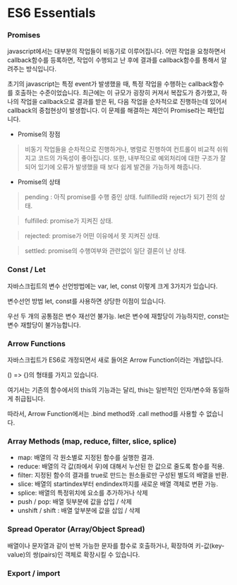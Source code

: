 # ES6 Essentials

### Promises
javascript에서는 대부분의 작업들이 비동기로 이루어집니다.
어떤 작업을 요청하면서 callback함수를 등록하면, 작업이 수행되고 난 후에
결과를 callback함수를 통해서 알려주는 방식입니다.

초기의 javascript는 특정 event가 발생했을 때, 특정 작업을 수행하는 callback함수를 호출하는 수준이었습니다.
최근에는 이 규모가 굉장히 커져서 복잡도가 증가했고,
하나의 작업을 callback으로 결과를 받은 뒤, 다음 작업을 순차적으로 진행하는데 있어서 callback의 중첩현상이 발생합니다.
이 문제를 해결하는 제안이 Promise라는 패턴입니다.

+ Promise의 장점
>비동기 작업들을 순차적으로 진행하거나, 병렬로 진행하여 컨트롤이 비교적 쉬워지고 코드의 가독성이 좋아집니다.
>또한, 내부적으로 예외처리에 대한 구조가 잘 되어 있기에 오류가 발생했을 때 보다 쉽게 발견을 가능하게 해줍니다.

+ Promise의 상태
> pending : 아직 promise를 수행 중인 상태. fullfilled와 reject가 되기 전의 상태.

> fulfilled: promise가 지켜진 상태.

> rejected: promise가 어떤 이유에서 못 지켜진 상태.

> settled: promise의 수행여부와 관련없이 일단 결론이 난 상태.

### Const / Let
자바스크립트의 변수 선언방법에는 var, let, const 이렇게 크게 3가지가 있습니다. 

변수선언 방법 let, const를 사용하면 상당한 이점이 있습니다.

우선 두 개의 공통점은 변수 재선언 불가능.
let은 변수에 재할당이 가능하지만,
const는 변수 재할당이 불가능합니다.

### Arrow Functions

자바스크립트가 ES6로 개정되면서 새로 들어온 Arrow Function이라는 개념입니다.

() => {}의 형태를 가지고 있습니다.

여기서는 기존의 함수에서의 this의 기능과는 달리, this는 일반적인 인자/변수와 동일하게 취급됩니다.

따라서, Arrow Function에서는 .bind method와 .call method를 사용할 수 없습니다.


### Array Methods (map, reduce, filter, slice, splice)
+ map: 배열의 각 원소별로 지정된 함수를 실행한 결과.
+ reduce: 배열의 각 값(좌에서 우)에 대해서 누산된 한 값으로 줄도록 함수를 적용.
+ filter: 지정된 함수의 결과를 true로 만드는 원소들로만 구성된 별도의 배열을 반환.
+ slice: 배열의 startindex부터 endindex까지를 새로운 배열 객체로 변환 가능.
+ splice: 배열의 특정위치에 요소를 추가하거나 삭제
+ push / pop: 배열 뒷부분에 값을 삽입 / 삭제
+ unshift / shift : 배열 앞부분에 값을 삽입 / 삭제

### Spread Operator (Array/Object Spread)
배열이나 문자열과 같이 반복 가능한 문자를 함수로 호출하거나, 확장하여 키-값(key-value)의 쌍(pairs)인 
객체로 확장시킬 수 있습니다.


### Export / import

